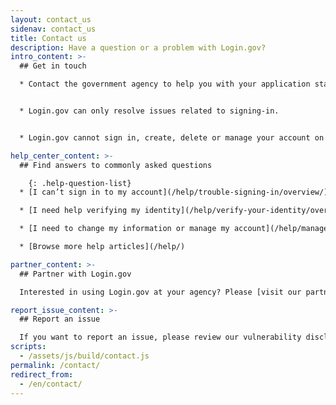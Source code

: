 ```yaml
---
layout: contact_us
sidenav: contact_us
title: Contact us
description: Have a question or a problem with Login.gov?
intro_content: >-
  ## Get in touch

  * Contact the government agency to help you with your application status, membership, eligibility, benefits or other concerns related to your account with that government agency. You can find the contact information on the agency’s website.


  * Login.gov can only resolve issues related to signing-in.


  * Login.gov cannot sign in, create, delete or manage your account on your behalf.

help_center_content: >-
  ## Find answers to commonly asked questions

    {: .help-question-list}
  * [I can’t sign in to my account](/help/trouble-signing-in/overview/)

  * [I need help verifying my identity](/help/verify-your-identity/overview/)

  * [I need to change my information or manage my account](/help/manage-your-account/overview/)

  * [Browse more help articles](/help/)

partner_content: >-
  ## Partner with Login.gov

  Interested in using Login.gov at your agency? Please [visit our partners website](https://partners.login.gov/) or [contact us](https://share.hsforms.com/16DIoo--rTU2xbNW1MShkBg3ak9e).

report_issue_content: >-
  ## Report an issue

  If you want to report an issue, please review our vulnerability disclosure policy [vulnerability disclosure policy](https://handbook.tts.gsa.gov/general-information-and-resources/tech-policies/responding-to-public-disclosure-vulnerabilities/ "Follow link") and contact us using our [vulnerability disclosure form](https://docs.google.com/forms/d/e/1FAIpQLScuo4xCzBlpLnoq7-bDAVAxtJci03by7S-Q-Z_JUBDloK01QA/viewform "Follow link").
scripts:
  - /assets/js/build/contact.js
permalink: /contact/
redirect_from:
  - /en/contact/
---
```

